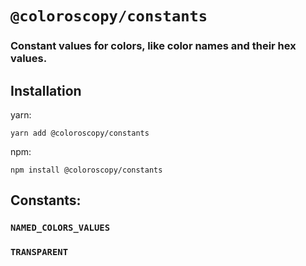 # `@coloroscopy/constants`

### Constant values for colors, like color names and their hex values.

## Installation
yarn:
```shell
yarn add @coloroscopy/constants
```

npm:
```shell
npm install @coloroscopy/constants
```

## Constants:
### `NAMED_COLORS_VALUES`
### `TRANSPARENT`
